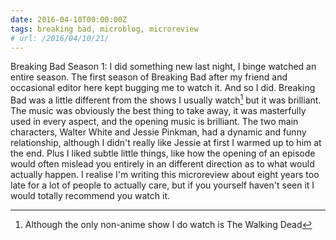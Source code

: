```yaml
---
date: 2016-04-10T00:00:00Z
tags: breaking bad, microblog, microreview
# url: /2016/04/10/21/
---
```


Breaking Bad Season 1: I did something new last night, I binge watched an entire season. The first season of Breaking Bad after my friend and occasional editor here kept bugging me to watch it. And so I did. Breaking Bad was a little different from the shows I usually watch[^1] but it was brilliant. The music was obviously the best thing to take away, it was masterfully used in every aspect, and the opening music is brilliant. The two main characters, Walter White and Jessie Pinkman, had a dynamic and funny relationship, although I didn't really like Jessie at first I warmed up to him at the end. Plus I liked subtle little things, like how the opening of an episode would often mislead you entirely in an different direction as to what would actually happen. I realise I'm writing this microreview about eight years too late for a lot of people to actually care, but if you yourself haven't seen it I would totally recommend you watch it. 

[^1]: Although the only non-anime show I do watch is The Walking Dead

